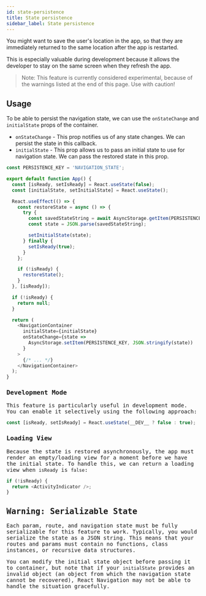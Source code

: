 ```yaml
---
id: state-persistence
title: State persistence
sidebar_label: State persistence
---
```


You might want to save the user's location in the app, so that they are immediately returned to the same location after the app is restarted.

This is especially valuable during development because it allows the developer to stay on the same screen when they refresh the app.

> Note: This feature is currently considered experimental, because of the warnings listed at the end of this page. Use with caution!

## Usage

To be able to persist the navigation state, we can use the `onStateChange` and `initialState` props of the container.

- `onStateChange` - This prop notifies us of any state changes. We can persist the state in this callback.
- `initialState` - This prop allows us to pass an initial state to use for navigation state. We can pass the restored state in this prop.

 <samp id="state-persistance" />

```js
const PERSISTENCE_KEY = 'NAVIGATION_STATE';

export default function App() {
  const [isReady, setIsReady] = React.useState(false);
  const [initialState, setInitialState] = React.useState();

  React.useEffect(() => {
    const restoreState = async () => {
      try {
        const savedStateString = await AsyncStorage.getItem(PERSISTENCE_KEY);
        const state = JSON.parse(savedStateString);

        setInitialState(state);
      } finally {
        setIsReady(true);
      }
    };

    if (!isReady) {
      restoreState();
    }
  }, [isReady]);

  if (!isReady) {
    return null;
  }

  return (
    <NavigationContainer
      initialState={initialState}
      onStateChange={state =>
        AsyncStorage.setItem(PERSISTENCE_KEY, JSON.stringify(state))
      }
    >
      {/* ... */}
    </NavigationContainer>
  );
}
```

### Development Mode

This feature is particularly useful in development mode. You can enable it selectively using the following approach:

```js
const [isReady, setIsReady] = React.useState(__DEV__ ? false : true);
```

### Loading View

Because the state is restored asynchronously, the app must render an empty/loading view for a moment before we have the initial state. To handle this, we can return a loading view when `isReady` is `false`:

```js
if (!isReady) {
  return <ActivityIndicator />;
}
```

## Warning: Serializable State

Each param, route, and navigation state must be fully serializable for this feature to work. Typically, you would serialize the state as a JSON string. This means that your routes and params must contain no functions, class instances, or recursive data structures.

You can modify the initial state object before passing it to container, but note that if your `initialState` provides an invalid object (an object from which the navigation state cannot be recovered), React Navigation may not be able to handle the situation gracefully.
